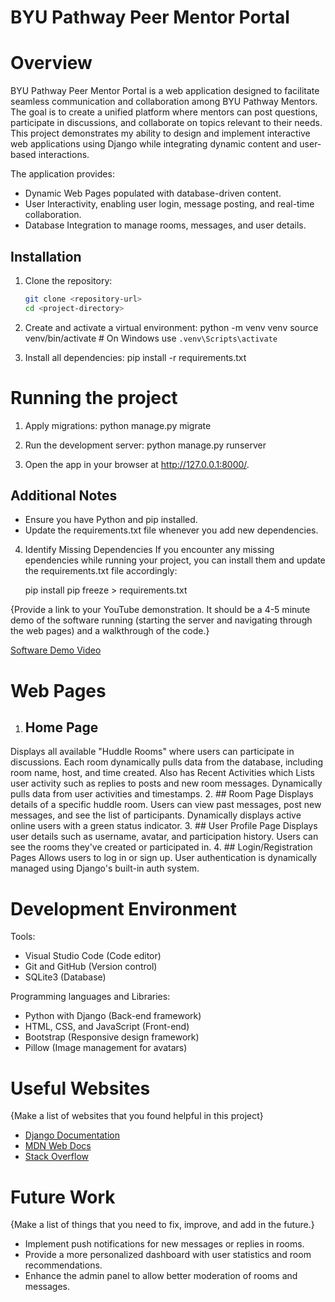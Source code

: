 # BYU Pathway Peer Mentor Portal

# Overview

BYU Pathway Peer Mentor Portal is a web application designed to facilitate seamless communication and collaboration among BYU Pathway Mentors. The goal is to create a unified platform where mentors can post questions, participate in discussions, and collaborate on topics relevant to their needs. This project demonstrates my ability to design and implement interactive web applications using Django while integrating dynamic content and user-based interactions.

The application provides:

* Dynamic Web Pages populated with database-driven content.
* User Interactivity, enabling user login, message posting, and real-time collaboration.
* Database Integration to manage rooms, messages, and user details.

## Installation

1. Clone the repository:
   ```bash
   git clone <repository-url>
   cd <project-directory>

2. Create  and activate a virtual environment:
    python -m venv venv
    source venv/bin/activate  # On Windows use `.venv\Scripts\activate`

3. Install all dependencies:
    pip install -r 
    requirements.txt

# Running the project
1. Apply migrations:
    python manage.py migrate

2. Run the development server:
     python manage.py runserver

3. Open the app in your browser at http://127.0.0.1:8000/.

## Additional Notes
* Ensure you have Python and pip installed.
* Update the requirements.txt file whenever you add new dependencies.

4. Identify Missing Dependencies
    If you encounter any missing ependencies while running your project, you can install them and update the requirements.txt file accordingly:

    pip install <missing-package>
    pip freeze > requirements.txt


{Provide a link to your YouTube demonstration.  It should be a 4-5 minute demo of the software running (starting the server and navigating through the web pages) and a walkthrough of the code.}

[Software Demo Video](https://youtu.be/gcYBLSkiNVY)

# Web Pages

1. ## Home Page
Displays all available "Huddle Rooms" where users can participate in discussions.
Each room dynamically pulls data from the database, including room name, host, and time created. Also has Recent Activities which Lists user activity such as replies to posts and new room messages. Dynamically pulls data from user activities and timestamps.
2. ## Room Page
Displays details of a specific huddle room.
Users can view past messages, post new messages, and see the list of participants.
Dynamically displays active online users with a green status indicator.
3. ## User Profile Page
Displays user details such as username, avatar, and participation history.
Users can see the rooms they've created or participated in.
4. ## Login/Registration Pages
Allows users to log in or sign up.
User authentication is dynamically managed using Django's built-in auth system.

# Development Environment

Tools:
* Visual Studio Code (Code editor)
* Git and GitHub (Version control)
* SQLite3 (Database)

Programming languages and Libraries:
* Python with Django (Back-end framework)
* HTML, CSS, and JavaScript (Front-end)
* Bootstrap (Responsive design framework)
* Pillow (Image management for avatars)

# Useful Websites

{Make a list of websites that you found helpful in this project}
* [Django Documentation](https://docs.djangoproject.com/)
* [MDN Web Docs](https://developer.mozilla.org/)
* [Stack Overflow](https://stackoverflow.com/)

# Future Work

{Make a list of things that you need to fix, improve, and add in the future.}
* Implement push notifications for new messages or replies in rooms.
* Provide a more personalized dashboard with user statistics and room recommendations.
* Enhance the admin panel to allow better moderation of rooms and messages.





